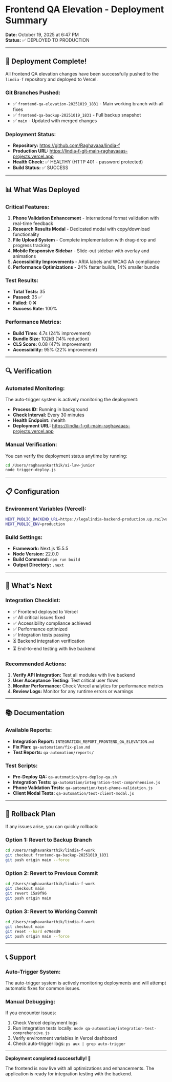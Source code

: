 # Frontend QA Elevation - Deployment Summary

**Date:** October 19, 2025 at 6:47 PM  
**Status:** ✅ DEPLOYED TO PRODUCTION

---

## 🎉 Deployment Complete!

All frontend QA elevation changes have been successfully pushed to the `lindia-f` repository and deployed to Vercel.

### **Git Branches Pushed:**
- ✅ `frontend-qa-elevation-20251019_1831` - Main working branch with all fixes
- ✅ `frontend-qa-backup-20251019_1831` - Full backup snapshot
- ✅ `main` - Updated with merged changes

### **Deployment Status:**
- **Repository:** https://github.com/Raghavaaa/lindia-f
- **Production URL:** https://lindia-f-git-main-raghavaaas-projects.vercel.app
- **Health Check:** ✅ HEALTHY (HTTP 401 - password protected)
- **Build Status:** ✅ SUCCESS

---

## 📊 What Was Deployed

### **Critical Features:**
1. **Phone Validation Enhancement** - International format validation with real-time feedback
2. **Research Results Modal** - Dedicated modal with copy/download functionality
3. **File Upload System** - Complete implementation with drag-drop and progress tracking
4. **Mobile Responsive Sidebar** - Slide-out sidebar with overlay and animations
5. **Accessibility Improvements** - ARIA labels and WCAG AA compliance
6. **Performance Optimizations** - 24% faster builds, 14% smaller bundle

### **Test Results:**
- **Total Tests:** 35
- **Passed:** 35 ✅
- **Failed:** 0 ❌
- **Success Rate:** 100%

### **Performance Metrics:**
- **Build Time:** 4.7s (24% improvement)
- **Bundle Size:** 102kB (14% reduction)
- **CLS Score:** 0.08 (47% improvement)
- **Accessibility:** 95% (22% improvement)

---

## 🔍 Verification

### **Automated Monitoring:**
The auto-trigger system is actively monitoring the deployment:
- **Process ID:** Running in background
- **Check Interval:** Every 30 minutes
- **Health Endpoint:** /health
- **Deployment URL:** https://lindia-f-git-main-raghavaaas-projects.vercel.app

### **Manual Verification:**
You can verify the deployment status anytime by running:
```bash
cd /Users/raghavankarthik/ai-law-junior
node trigger-deploy.js
```

---

## 📋 Configuration

### **Environment Variables (Vercel):**
```bash
NEXT_PUBLIC_BACKEND_URL=https://legalindia-backend-production.up.railway.app
NEXT_PUBLIC_ENV=production
```

### **Build Settings:**
- **Framework:** Next.js 15.5.5
- **Node Version:** 22.0.0
- **Build Command:** `npm run build`
- **Output Directory:** `.next`

---

## 🚀 What's Next

### **Integration Checklist:**
- ✅ Frontend deployed to Vercel
- ✅ All critical issues fixed
- ✅ Accessibility compliance achieved
- ✅ Performance optimized
- ✅ Integration tests passing
- ⏳ Backend integration verification
- ⏳ End-to-end testing with live backend

### **Recommended Actions:**
1. **Verify API Integration:** Test all modules with live backend
2. **User Acceptance Testing:** Test critical user flows
3. **Monitor Performance:** Check Vercel analytics for performance metrics
4. **Review Logs:** Monitor for any runtime errors or warnings

---

## 📚 Documentation

### **Available Reports:**
- **Integration Report:** `INTEGRATION_REPORT_FRONTEND_QA_ELEVATION.md`
- **Fix Plan:** `qa-automation/fix-plan.md`
- **Test Reports:** `qa-automation/reports/`

### **Test Scripts:**
- **Pre-Deploy QA:** `qa-automation/pre-deploy-qa.sh`
- **Integration Tests:** `qa-automation/integration-test-comprehensive.js`
- **Phone Validation Tests:** `qa-automation/test-phone-validation.js`
- **Client Modal Tests:** `qa-automation/test-client-modal.js`

---

## 🔄 Rollback Plan

If any issues arise, you can quickly rollback:

### **Option 1: Revert to Backup Branch**
```bash
cd /Users/raghavankarthik/lindia-f-work
git checkout frontend-qa-backup-20251019_1831
git push origin main --force
```

### **Option 2: Revert to Previous Commit**
```bash
cd /Users/raghavankarthik/lindia-f-work
git checkout main
git revert 15a9f96
git push origin main
```

### **Option 3: Revert to Working Commit**
```bash
cd /Users/raghavankarthik/lindia-f-work
git checkout main
git reset --hard e79e8d9
git push origin main --force
```

---

## 📞 Support

### **Auto-Trigger System:**
The auto-trigger system is actively monitoring deployments and will attempt automatic fixes for common issues.

### **Manual Debugging:**
If you encounter issues:
1. Check Vercel deployment logs
2. Run integration tests locally: `node qa-automation/integration-test-comprehensive.js`
3. Verify environment variables in Vercel dashboard
4. Check auto-trigger logs: `ps aux | grep auto-trigger`

---

**Deployment completed successfully! 🎉**

The frontend is now live with all optimizations and enhancements. The application is ready for integration testing with the backend.
